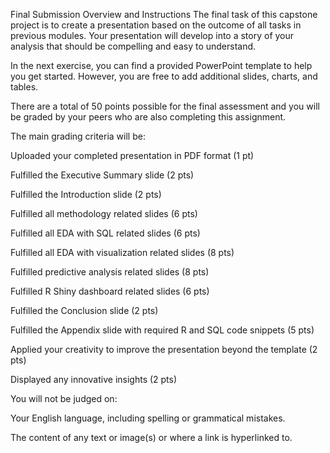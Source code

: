 Final Submission Overview and Instructions
The final task of this capstone project is to create a presentation based on the outcome of all tasks in previous modules. Your presentation will develop into a story of your analysis that should be compelling and easy to understand.

In the next exercise, you can find a provided PowerPoint template to help you get started. However, you are free to add additional slides, charts, and tables.

There are a total of 50 points possible for the final assessment and you will be graded by your peers who are also completing this assignment.

The main grading criteria will be:

Uploaded your completed presentation in PDF format (1 pt) 

Fulfilled the Executive Summary slide (2 pts) 

Fulfilled the Introduction slide (2 pts) 

Fulfilled all methodology related slides (6 pts) 

Fulfilled all EDA with SQL related slides (6 pts) 

Fulfilled all EDA with visualization related slides (8 pts) 

Fulfilled predictive analysis related slides (8 pts) 

Fulfilled R Shiny dashboard related slides (6 pts) 

Fulfilled the Conclusion slide (2 pts) 

Fulfilled the Appendix slide with required R and SQL code snippets (5 pts) 

Applied your creativity to improve the presentation beyond the template (2 pts) 

Displayed any innovative insights (2 pts)

You will not be judged on:

Your English language, including spelling or grammatical mistakes.

The content of any text or image(s) or where a link is hyperlinked to.